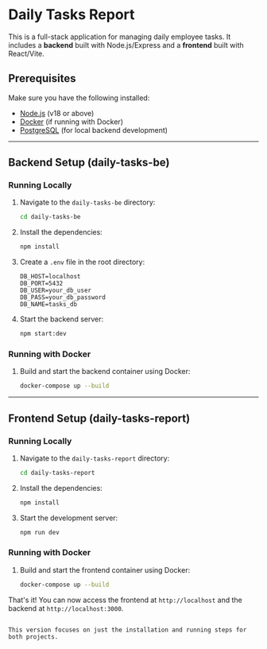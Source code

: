 # Daily Tasks Report

This is a full-stack application for managing daily employee tasks. It includes a **backend** built with Node.js/Express and a **frontend** built with React/Vite.

## Prerequisites

Make sure you have the following installed:

- [Node.js](https://nodejs.org/) (v18 or above)
- [Docker](https://www.docker.com/) (if running with Docker)
- [PostgreSQL](https://www.postgresql.org/) (for local backend development)

---

## Backend Setup (daily-tasks-be)

### Running Locally

1. Navigate to the `daily-tasks-be` directory:

   ```bash
   cd daily-tasks-be
   ```

2. Install the dependencies:

   ```bash
   npm install
   ```

3. Create a `.env` file in the root directory:

   ```plaintext
   DB_HOST=localhost
   DB_PORT=5432
   DB_USER=your_db_user
   DB_PASS=your_db_password
   DB_NAME=tasks_db
   ```

4. Start the backend server:

   ```bash
   npm start:dev
   ```

### Running with Docker

1. Build and start the backend container using Docker:

   ```bash
   docker-compose up --build
   ```

---

## Frontend Setup (daily-tasks-report)

### Running Locally

1. Navigate to the `daily-tasks-report` directory:

   ```bash
   cd daily-tasks-report
   ```

2. Install the dependencies:

   ```bash
   npm install
   ```

3. Start the development server:

   ```bash
   npm run dev
   ```

### Running with Docker

1. Build and start the frontend container using Docker:

   ```bash
   docker-compose up --build
   ```


That's it! You can now access the frontend at `http://localhost` and the backend at `http://localhost:3000`.
```

This version focuses on just the installation and running steps for both projects.
